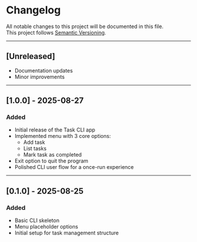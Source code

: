 # Changelog

All notable changes to this project will be documented in this file.  
This project follows [Semantic Versioning](https://semver.org/).

---

## [Unreleased]

- Documentation updates
- Minor improvements

---

## [1.0.0] - 2025-08-27
### Added
- Initial release of the Task CLI app
- Implemented menu with 3 core options:
    - Add task
    - List tasks
    - Mark task as completed
- Exit option to quit the program
- Polished CLI user flow for a once-run experience

---

## [0.1.0] - 2025-08-25
### Added
- Basic CLI skeleton
- Menu placeholder options
- Initial setup for task management structure